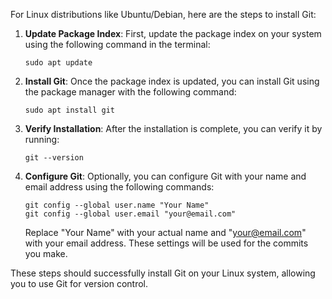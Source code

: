 For Linux distributions like Ubuntu/Debian, here are the steps to install Git:

1. **Update Package Index**: First, update the package index on your system using the following command in the terminal:
   ```
   sudo apt update
   ```

2. **Install Git**: Once the package index is updated, you can install Git using the package manager with the following command:
   ```
   sudo apt install git
   ```

3. **Verify Installation**: After the installation is complete, you can verify it by running:
   ```
   git --version
   ```

4. **Configure Git**: Optionally, you can configure Git with your name and email address using the following commands:
   ```
   git config --global user.name "Your Name"
   git config --global user.email "your@email.com"
   ```

   Replace "Your Name" with your actual name and "your@email.com" with your email address. These settings will be used for the commits you make.

These steps should successfully install Git on your Linux system, allowing you to use Git for version control.
